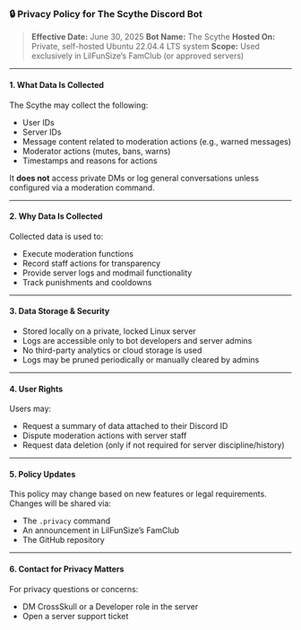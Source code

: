 ### 🔒 Privacy Policy for The Scythe Discord Bot

> **Effective Date:** June 30, 2025
> **Bot Name:** The Scythe
> **Hosted On:** Private, self-hosted Ubuntu 22.04.4 LTS system
> **Scope:** Used exclusively in LilFunSize’s FamClub (or approved servers)

---

#### 1. **What Data Is Collected**

The Scythe may collect the following:

* User IDs
* Server IDs
* Message content related to moderation actions (e.g., warned messages)
* Moderator actions (mutes, bans, warns)
* Timestamps and reasons for actions

It **does not** access private DMs or log general conversations unless configured via a moderation command.

---

#### 2. **Why Data Is Collected**

Collected data is used to:

* Execute moderation functions
* Record staff actions for transparency
* Provide server logs and modmail functionality
* Track punishments and cooldowns

---

#### 3. **Data Storage & Security**

* Stored locally on a private, locked Linux server
* Logs are accessible only to bot developers and server admins
* No third-party analytics or cloud storage is used
* Logs may be pruned periodically or manually cleared by admins

---

#### 4. **User Rights**

Users may:

* Request a summary of data attached to their Discord ID
* Dispute moderation actions with server staff
* Request data deletion (only if not required for server discipline/history)

---

#### 5. **Policy Updates**

This policy may change based on new features or legal requirements. Changes will be shared via:

* The `.privacy` command
* An announcement in LilFunSize’s FamClub
* The GitHub repository

---

#### 6. **Contact for Privacy Matters**

For privacy questions or concerns:

* DM CrossSkull or a Developer role in the server
* Open a server support ticket
